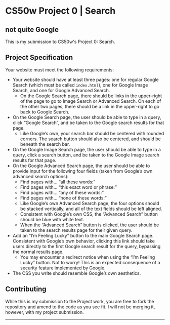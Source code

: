 # CS50w Project 0 | Search

## not quite Google

This is my submission to CS50w's Project 0: Search. 

## Project Specification

Your website must meet the following requirements:

- Your website should have at least three pages: one for regular Google Search (which must be called `index.html`), one for Google Image Search, and one for Google Advanced Search.
  - On the Google Search page, there should be links in the upper-right of the page to go to Image Search or Advanced Search. On each of the other two pages, there should be a link in the upper-right to go back to Google Search.
- On the Google Search page, the user should be able to type in a query, click “Google Search”, and be taken to the Google search results for that page.
  - Like Google’s own, your search bar should be centered with rounded corners. The search button should also be centered, and should be beneath the search bar.
- On the Google Image Search page, the user should be able to type in a query, click a search button, and be taken to the Google Image search results for that page.
- On the Google Advanced Search page, the user should be able to provide input for the following four fields (taken from Google’s own advanced search options):
  - Find pages with… “all these words:”
  - Find pages with… “this exact word or phrase:”
  - Find pages with… “any of these words:”
  - Find pages with… “none of these words:”
  - Like Google’s own Advanced Search page, the four options should be stacked vertically, and all of the text fields should be left aligned.
  - Consistent with Google’s own CSS, the “Advanced Search” button should be blue with white text.
  - When the “Advanced Search” button is clicked, the user should be taken to the search results page for their given query.
- Add an “I’m Feeling Lucky” button to the main Google Search page. Consistent with Google’s own behavior, clicking this link should take users directly to the first Google search result for the query, bypassing the normal results page.
  - You may encounter a redirect notice when using the “I’m Feeling Lucky” button. Not to worry! This is an expected consequence of a security feature implemented by Google.
- The CSS you write should resemble Google’s own aesthetics.

## Contributing
While this is my submission to the Project work, you are free to fork the repository and amend to the code as you see fit. I will not be merging it, however, with my project submission. 

---
